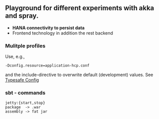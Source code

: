 ## Playground for different experiments with akka and spray.

- **HANA connectivity to persist data**
- Frontend technology in addition the rest backend


### Mulitple profiles

Use, e.g.,

    -Dconfig.resource=application-hcp.conf
    
and the include-directive to overwrite default (development) values.  See [Typesafe Config](https://github.com/typesafehub/config)    

### sbt - commands

    jetty:{start,stop}
    package  -> .war
    assembly -> fat jar